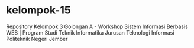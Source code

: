 # kelompok-15
Repository Kelompok 3 Golongan A - Workshop Sistem Informasi Berbasis WEB | Program Studi Teknik Informatika Jurusan Teknologi Informasi Politeknik Negeri Jember
